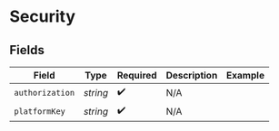 # Security


## Fields

| Field              | Type               | Required           | Description        | Example            |
| ------------------ | ------------------ | ------------------ | ------------------ | ------------------ |
| `authorization`    | *string*           | :heavy_check_mark: | N/A                |                    |
| `platformKey`      | *string*           | :heavy_check_mark: | N/A                |                    |